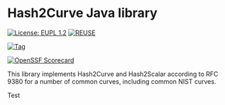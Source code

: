 # Hash2Curve Java library

[![License: EUPL 1.2](https://img.shields.io/badge/License-European%20Union%20Public%20Licence%201.2-library?style=for-the-badge&&color=lightblue)](LICENSE)
[![REUSE](https://img.shields.io/badge/dynamic/json?url=https%3A%2F%2Fapi.reuse.software%2Fstatus%2Fgithub.com%2Fdiggsweden%2Fhash2curve-lib-java&query=status&style=for-the-badge&label=REUSE)](https://api.reuse.software/info/github.com/diggsweden/hash2curve-lib-java)

[![Tag](https://img.shields.io/github/v/tag/diggsweden/hash2curve-lib-java?style=for-the-badge&color=green)](https://github.com/diggsweden/hash2curve-lib-java/tags)

[![OpenSSF Scorecard](https://api.scorecard.dev/projects/github.com/diggsweden/hash2curve-lib-java/badge?style=for-the-badge)](https://scorecard.dev/viewer/?uri=github.com/diggsweden/hash2curve-lib-java)

This library implements Hash2Curve and Hash2Scalar according to RFC 9380 for a number of common curves, including common NIST curves.

Test
